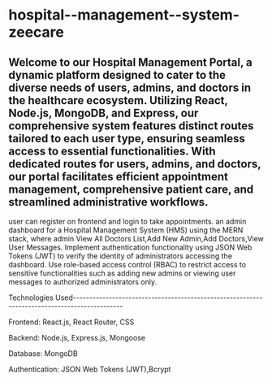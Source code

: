 # hospital--management--system-zeecare

Welcome to our Hospital Management Portal, a dynamic platform designed to cater to the diverse needs of users, admins, and doctors in the healthcare ecosystem. Utilizing React, Node.js, MongoDB, and Express, our comprehensive system features distinct routes tailored to each user type, ensuring seamless access to essential functionalities. With dedicated routes for users, admins, and doctors, our portal facilitates efficient appointment management, comprehensive patient care, and streamlined administrative workflows.
-----------------------------------------------------------------------
user can register on frontend and login to take appointments.
an admin dashboard for a Hospital Management System (HMS) using the MERN stack, where admin View All Doctors List,Add New Admin,Add Doctors,View User Messages.
Implement authentication functionality using JSON Web Tokens (JWT) to verify the identity of administrators accessing the dashboard.
Use role-based access control (RBAC) to restrict access to sensitive functionalities such as adding new admins or viewing user messages to authorized administrators only.



Technologies Used---------------------------------------------------------------------------------------------

Frontend: React.js, React Router, CSS

Backend: Node.js, Express.js, Mongoose

Database: MongoDB

Authentication: JSON Web Tokens (JWT),Bcrypt

